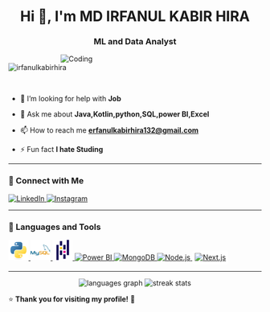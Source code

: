<h1 align="center">Hi 👋, I'm MD IRFANUL KABIR HIRA</h1>
<h3 align="center">ML and Data Analyst</h3>
<img align="right" alt="Coding" width="400" src="[https://cdn.dribbble.com/users/1162077/screenshots/3848914/programmer.gif](https://www.google.com/search?q=Programming+moving+image&client=firefox-b-d&sca_esv=8febcbffea4305d2&udm=2&biw=1760&bih=842&sxsrf=AHTn8zqQVmDNzmnWK-AomtQj66RnlYXt6g%3A1742756485640&ei=hVrgZ9buJvqPnesPtaTruQw&ved=0ahUKEwiWxYbq8aCMAxX6R2cHHTXSOscQ4dUDCBE&uact=5&oq=Programming+moving+image&gs_lp=EgNpbWciGFByb2dyYW1taW5nIG1vdmluZyBpbWFnZUj7NVDXC1jsM3AAeACQAQCYAY8DoAGoJKoBCDAuOC4xMS4yuAEDyAEA-AEBmAIMoAKHFsICBBAAGB7CAgcQIxgnGMkCwgIFEAAYgATCAggQABiABBixA8ICBhAAGAgYHpgDAIgGAZIHBjAuMi4xMKAHgk6yBwYwLjIuMTC4B4cW&sclient=img#imgrc=1Dro-CqJY0h0AM&imgdii=35X6L1D39_KDvM)">

<p align="left"> <img src="https://komarev.com/ghpvc/?username=irfanulkabirhira&label=Profile%20views&color=0e75b6&style=flat" alt="irfanulkabirhira" /> </p>

<p align="left"> <a href="https://twitter.com/" target="blank"><img src="https://img.shields.io/twitter/follow/?logo=twitter&style=for-the-badge" alt="" /></a> </p>

- 🤝 I’m looking for help with **Job**

- 💬 Ask me about **Java,Kotlin,python,SQL,power BI,Excel**

- 📫 How to reach me **erfanulkabirhira132@gmail.com**

- ⚡ Fun fact **I hate Studing**
---

### 📲 Connect with Me  

<p align="left">
  <a href="https://www.linkedin.com/in/md-irfanul-kabir-hira-356518279" target="_blank">
    <img src="https://raw.githubusercontent.com/rahuldkjain/github-profile-readme-generator/master/src/images/icons/Social/linked-in-alt.svg" alt="LinkedIn" width="40" height="40"/>
  </a>
  <a href="https://instagram.com/irfanulkabirhira" target="_blank">
    <img src="https://raw.githubusercontent.com/rahuldkjain/github-profile-readme-generator/master/src/images/icons/Social/instagram.svg" alt="Instagram" width="40" height="40"/>
  </a>
</p>

---
### 🚀 Languages and Tools  
<p align="left">
  <a href="https://www.python.org/" target="_blank">
    <img src="https://raw.githubusercontent.com/devicons/devicon/master/icons/python/python-original.svg" alt="Python" width="40" height="40"/>
  </a>
  <a href="https://www.mysql.com/" target="_blank">
    <img src="https://raw.githubusercontent.com/devicons/devicon/master/icons/mysql/mysql-original-wordmark.svg" alt="MySQL" width="40" height="40"/>
  </a>
  <a href="https://pandas.pydata.org/" target="_blank">
    <img src="https://raw.githubusercontent.com/devicons/devicon/2ae2a900d2f041da66e950e4d48052658d850630/icons/pandas/pandas-original.svg" alt="Pandas" width="40" height="40"/>
  </a>
  <a href="https://powerbi.microsoft.com/" target="_blank">
    <img src="https://upload.wikimedia.org/wikipedia/commons/c/cf/New_Power_BI_Logo.svg" alt="Power BI" width="40" height="40"/>
  </a>
  <a href="https://www.mongodb.com/" target="_blank">
    <img src="https://img.icons8.com/color/48/000000/mongodb.png" alt="MongoDB" width="40" height="40"/>
  </a>
  <a href="https://nodejs.org/" target="_blank">
    <img src="https://img.icons8.com/fluency/48/000000/node-js.png" alt="Node.js" width="40" height="40"/>
  </a>
  <a href="https://nextjs.org/" target="_blank">
    <img src="https://upload.wikimedia.org/wikipedia/commons/8/8e/Nextjs-logo.svg" alt="Next.js" width="40" height="40" style="background-color:white; padding:5px; border-radius:5px;"/>
  </a>
</p>

---


<div align="center">
    <img
      src="https://github-readme-stats.vercel.app/api/top-langs?username=irfanulkabirhira&locale=en&hide_title=true&layout=compact&card_width=420&langs_count=8&theme=light&hide_border=true&order=2"
      width="54%"
      alt="languages graph" />
    <img
      src="https://streak-stats.demolab.com/?user=irfanulkabirhira&theme=light&hide_border=true&card_width=420"
      width="45%"
      alt="streak stats" />
</div>


⭐ **Thank you for visiting my profile!** 🚀
